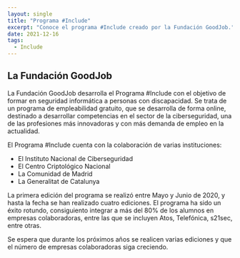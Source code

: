 ```yaml
---
layout: single
title: "Programa #Include"
excerpt: "Conoce el programa #Include creado por la Fundación GoodJob." 
date: 2021-12-16
tags:
  - Include
---
```

## La Fundación GoodJob

La Fundación GoodJob desarrolla el Programa #Include con el objetivo de formar en seguridad informática a personas con discapacidad.
Se trata de un programa de empleabilidad gratuito, que se desarrolla de forma online, destinado a desarrollar competencias en el sector de la ciberseguridad, 
una de las profesiones más innovadoras y con más demanda de empleo en la actualidad.

El Programa #Include cuenta con la colaboración de varias instituciones:

- El Instituto Nacional de Ciberseguridad
- El Centro Criptológico Nacional
- La Comunidad de Madrid
- La Generalitat de Catalunya

La primera edición del programa se realizó entre Mayo y Junio de 2020, y hasta la fecha se han realizado cuatro ediciones.
El programa ha sido un éxito rotundo, consiguiento integrar a más del 80% de los alumnos en empresas colaboradoras, entre las que se incluyen Atos, Telefónica, s21sec, entre otras.

Se espera que durante los próximos años se realicen varias ediciones y que el número de empresas colaboradoras siga creciendo.
